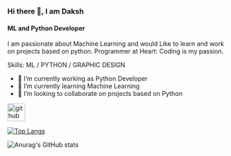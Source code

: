 ### Hi there 👋, I am Daksh
#### ML and Python Developer
I am passionate about Machine Learning and would Like to learn and work on projects based on python.
Programmer at Heart: Coding is my passion.

Skills: ML / PYTHON / GRAPHIC DESIGN

- 🔭 I’m currently working as Python Developer
- 🌱 I’m currently learning Machine Learning
- 👯 I’m looking to collaborate on projects based on Python


[<img src='https://cdn.jsdelivr.net/npm/simple-icons@3.0.1/icons/github.svg' alt='github' height='40'>](https://github.com/https://github.com/helloitsdaksh/)  



[![Top Langs](https://github-readme-stats.vercel.app/api/top-langs/?username=helloitsdaksh&layout=compact&show_icons=true&theme=dracula)](https://github.com/anuraghazra/github-readme-stats)

![Anurag's GitHub stats](https://github-readme-stats.vercel.app/api?username=helloitsdaksh&show_icons=true&theme=dracula)


